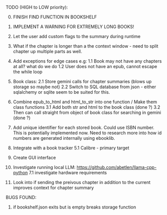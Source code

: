 TODO (HIGH to LOW priority): 


0. FINISH FIND FUNCTION IN BOOKSHELF
0. IMPLEMENT A WARNING FOR EXTREMELY LONG BOOKS!
0. Let the user add custom flags to the summary during runtime
0. What if the chapter is longer than a the context window - need to split chapter up multiple parts as well.

1. Add exceptions for edge cases e.g:
    1.1 Book may not have any chapters at all? what do we do
    1.2 User does not have an epub, cannot escape the while loop

2. Book class:
    2.1 Store gemini calls for chapter summaries (blows up storage so maybe not)
    2.2 Switch to SQL database from json - either sqlalchemy or sqlite seem to be suited for this.

3. Combine epub_to_html and html_to_str into one function / Make them class functions
    3.1 Add both str and html to the book class (done ?)
    3.2 Then can call straight from object of book class for searching in gemini (done ?)
    
4. Add unique identifier for each stored book. Could use ISBN number.
    This is potentially implemented now. Need to research more into how id numbers are generated internally using ebooklib.

5. Integrate with a book tracker
    5.1 Calibre - primary target


6. Create GUI interface 

7. Investigate running local LLM: https://github.com/abetlen/llama-cpp-python
    7.1 investigate hardware requirements

8. Look into if sending the preivous chapter in addition to the current improves context for chapter summary 

BUGS FOUND:
1. if bookshelf.json exits but is empty breaks storage function